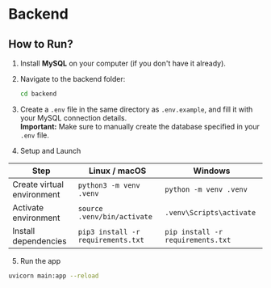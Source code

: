# Backend

## How to Run?

1. Install **MySQL** on your computer (if you don't have it already).

2. Navigate to the backend folder:
   ```bash
   cd backend
   ```

3. Create a `.env` file in the same directory as `.env.example`, and fill it with your MySQL connection details.  
   **Important:** Make sure to manually create the database specified in your `.env` file.

4. Setup and Launch

| Step                      | Linux / macOS                          | Windows                             |
|---------------------------|----------------------------------------|-------------------------------------|
| Create virtual environment| `python3 -m venv .venv`                | `python -m venv .venv`              |
| Activate environment      | `source .venv/bin/activate`            | `.venv\Scripts\activate`            |
| Install dependencies      | `pip3 install -r requirements.txt`     | `pip install -r requirements.txt`   |

5. Run the app
```bash
uvicorn main:app --reload
```